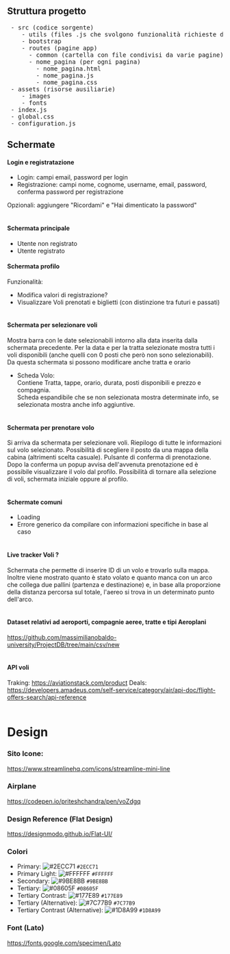 ## Struttura progetto
<pre>
 - src (codice sorgente)
    - utils (files .js che svolgono funzionalità richieste da intera app)
    - bootstrap
    - routes (pagine app)
      - common (cartella con file condivisi da varie pagine)
      - nome_pagina (per ogni pagina)
        - nome_pagina.html
        - nome_pagina.js
        - nome_pagina.css
 - assets (risorse ausiliarie)
    - images
    - fonts
 - index.js
 - global.css
 - configuration.js
</pre>


## Schermate
#### Login e registratazione
- Login: campi email, password per login<br/>
- Registrazione: campi nome, cognome, username, email, password, conferma password per registrazione<br/>

Opzionali: aggiungere "Ricordami" e "Hai dimenticato la password"
<br/><br/>

#### Schermata principale
- Utente non registrato
- Utente registrato

#### Schermata profilo
Funzionalità:
- Modifica valori di registrazione?
- Visualizzare Voli prenotati e biglietti (con distinzione tra futuri e passati)
  <br/><br/>

#### Schermata per selezionare voli
Mostra barra con le date selezionabili intorno alla data inserita dalla schermata precedente. Per la data e per la tratta selezionate mostra tutti i voli disponibili (anche quelli con 0 posti che però non sono selezionabili).<br/>
Da questa schermata si possono modificare anche tratta e orario

- Scheda Volo:<br/>
Contiene Tratta, tappe, orario, durata, posti disponibili e prezzo e compagnia.<br/>
  Scheda espandibile che se non selezionata mostra determinate info, se selezionata mostra anche info aggiuntive.
  <br/><br/>

#### Schermata per prenotare volo
Si arriva da schermata per selezionare voli. Riepilogo di tutte le informazioni sul volo selezionato. Possibilità di scegliere il posto da una mappa della cabina (altrimenti scelta casuale). Pulsante di conferma di prenotazione.<br/>
Dopo la conferma un popup avvisa dell'avvenuta prenotazione ed è possibile visualizzare il volo dal profilo. Possibilità di tornare alla selezione di voli, schermata iniziale oppure al profilo.
<br/><br/>

#### Schermate comuni
- Loading
- Errore generico da compilare con informazioni specifiche in base al caso
  <br/><br/>

#### Live tracker Voli ?
Schermata che permette di inserire ID di un volo e trovarlo sulla mappa. Inoltre viene mostrato quanto è stato volato e quanto manca con un arco che collega due pallini (partenza e destinazione) e, in base alla proporzione della distanza percorsa sul totale, l'aereo si trova in un determinato punto dell'arco.
<br/><br/>

#### Dataset relativi ad aeroporti, compagnie aeree, tratte e tipi Aeroplani
https://github.com/massimilianobaldo-university/ProjectDB/tree/main/csv/new
<br/><br/>

#### API voli
Traking: https://aviationstack.com/product
Deals: https://developers.amadeus.com/self-service/category/air/api-doc/flight-offers-search/api-reference
<br/><br/>

# Design

### Sito Icone:

https://www.streamlinehq.com/icons/streamline-mini-line

### Airplane
https://codepen.io/priteshchandra/pen/voZdgq

### Design Reference (Flat Design)

https://designmodo.github.io/Flat-UI/

### Colori

- Primary: ![#2ECC71](https://placehold.co/30x30/2ECC71/2ECC71.png) `#2ECC71`
- Primary Light: ![#FFFFFF](https://placehold.co/30x30/FFFFFF/FFFFFF.png) `#FFFFFF`
- Secondary: ![#9BE8BB](https://placehold.co/30x30/9BE8BB/9BE8BB.png) `#9BE8BB`
- Tertiary: ![#08605F](https://placehold.co/30x30/08605F/08605F.png) `#08605F`
- Tertiary Contrast: ![#177E89](https://placehold.co/30x30/177E89/177E89.png) `#177E89`
- Tertiary (Alternative): ![#7C77B9](https://placehold.co/30x30/7C77B9/7C77B9.png) `#7C77B9`
- Tertiary Contrast (Alternative): ![#1D8A99](https://placehold.co/30x30/1D8A99/1D8A99.png) `#1D8A99`

### Font (Lato)
https://fonts.google.com/specimen/Lato
